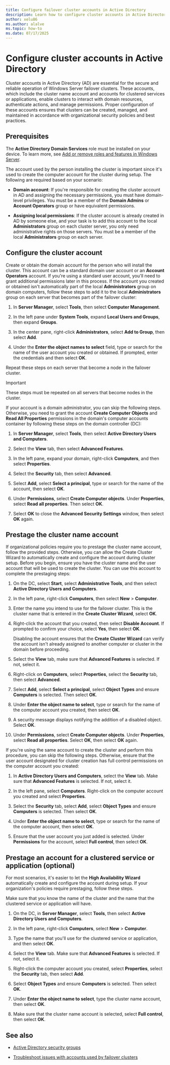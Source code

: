 ```yaml
---
title: Configure failover cluster accounts in Active Directory
description: Learn how to configure cluster accounts in Active Directory for Windows Server failover clusters.
author: xelu86
ms.author: alalve
ms.topic: how-to
ms.date: 07/17/2025
---
```


# Configure cluster accounts in Active Directory

Cluster accounts in Active Directory (AD) are essential for the secure and reliable operation of Windows Server failover clusters. These accounts, which include the cluster name account and accounts for clustered services or applications, enable clusters to interact with domain resources, authenticate actions, and manage permissions. Proper configuration of these accounts ensures that clusters can be created, managed, and maintained in accordance with organizational security policies and best practices.

## Prerequisites

The **Active Directory Domain Services** role must be installed on your device. To learn more, see [Add or remove roles and features in Windows Server](/windows-server/administration/server-manager/add-remove-roles-features).

The account used by the person installing the cluster is important since it's used to create the computer account for the cluster during setup. The following are required based on your scenario:

- **Domain account**: If you're responsible for creating the cluster account in AD and assigning the necessary permissions, you must have domain-level privileges. You must be a member of the **Domain Admins** or **Account Operators** group or have equivalent permissions.

- **Assigning local permissions**: If the cluster account is already created in AD by someone else, and your task is to add this account to the local **Administrators** group on each cluster server, you only need administrative rights on those servers. You must be a member of the local **Administrators** group on each server.

## Configure the cluster account

Create or obtain the domain account for the person who will install the cluster. This account can be a standard domain user account or an **Account Operators** account. If you're using a standard user account, you'll need to grant additional permissions later in this process. If the account you created or obtained isn't automatically part of the local **Administrators** group on domain computers, follow these steps to add it to the local **Administrators** group on each server that becomes part of the failover cluster:

1. In **Server Manager**, select **Tools**, then select **Computer Management**.

1. In the left pane under **System Tools**, expand **Local Users and Groups**, then expand **Groups**.

1. In the center pane, right-click **Administrators**, select **Add to Group**, then select **Add**.

1. Under the **Enter the object names to select** field, type or search for the name of the user account you created or obtained. If prompted, enter the credentials and then select **OK**.

Repeat these steps on each server that become a node in the failover cluster.

> [!IMPORTANT]
> These steps must be repeated on all servers that become nodes in the cluster.

If your account is a domain administrator, you can skip the following steps. Otherwise, you need to grant the account **Create Computer Objects** and **Read All Properties** permissions in the domain's computer accounts container by following these steps on the domain controller (DC):

1. In **Server Manager**, select **Tools**, then select **Active Directory Users and Computers**.

1. Select the **View** tab, then select **Advanced Features**.

1. In the left pane, expand your domain, right-click **Computers**, and then select **Properties**.

1. Select the **Security** tab, then select **Advanced**.

1. Select **Add**, select **Select a principal**, type or search for the name of the account, then select **OK**.

1. Under **Permissions**, select **Create Computer objects**. Under **Properties**, select **Read all properties**. Then select **OK**.

1. Select **OK** to close the **Advanced Security Settings** window, then select **OK** again.

## Prestage the cluster name account

If organizational policies require you to prestage the cluster name account, follow the provided steps. Otherwise, you can allow the Create Cluster Wizard to automatically create and configure the account during cluster setup. Before you begin, ensure you have the cluster name and the user account that will be used to create the cluster. You can use this account to complete the prestaging steps:

1. On the DC, select **Start**, select **Administrative Tools**, and then select **Active Directory Users and Computers**.

1. In the left pane, right-click **Computers**, then select **New** > **Computer**.

1. Enter the name you intend to use for the failover cluster. This is the cluster name that is entered in the **Create Cluster Wizard**, select **OK**.

1. Right-click the account that you created, then select **Disable Account**. If prompted to confirm your choice, select **Yes**, then select **OK**.

   Disabling the account ensures that the **Create Cluster Wizard** can verify the account isn't already assigned to another computer or cluster in the domain before proceeding.

1. Select the **View** tab, make sure that **Advanced Features** is selected. If not, select it.

1. Right-click on **Computers**, select **Properties**, select the **Security** tab, then select **Advanced**.

1. Select **Add**, select **Select a principal**, select **Object Types** and ensure **Computers** is selected. Then select **OK**.

1. Under **Enter the object name to select**, type or search for the name of the computer account you created, then select **OK**.

1. A security message displays notifying the addition of a disabled object. Select **OK**.

1. Under **Permissions**, select **Create Computer objects**. Under **Properties**, select **Read all properties**. Select **OK**, then select **OK** again.

If you're using the same account to create the cluster and perform this procedure, you can skip the following steps. Otherwise, ensure that the user account designated for cluster creation has full control permissions on the computer account you created:

1. In **Active Directory Users and Computers**, select the **View** tab. Make sure that **Advanced Features** is selected. If not, select it.

1. In the left pane, select **Computers**. Right-click on the computer account you created and select **Properties**.

1. Select the **Security** tab, select **Add**, select **Object Types** and ensure **Computers** is selected. Then select **OK**.

1. Under **Enter the object name to select**, type or search for the name of the computer account, then select **OK**.

1. Ensure that the user account you just added is selected. Under **Permissions** for the account, select **Full control**, then select **OK**.

## Prestage an account for a clustered service or application (optional)

For most scenarios, it's easier to let the **High Availability Wizard** automatically create and configure the account during setup. If your organization's policies require prestaging, follow these steps.

Make sure that you know the name of the cluster and the name that the clustered service or application will have.

1. On the DC, in **Server Manager**, select **Tools**, then select **Active Directory Users and Computers**.

1. In the left pane, right-click **Computers**, select **New** > **Computer**.

1. Type the name that you'll use for the clustered service or application, and then select **OK**.

1. Select the **View** tab. Make sure that **Advanced Features** is selected. If not, select it.

1. Right-click the computer account you created, select **Properties**, select the **Security** tab, then select **Add**.

1. Select **Object Types** and ensure **Computers** is selected. Then select **OK**.

1. Under **Enter the object name to select**, type the cluster name account, then select **OK**.

1. Make sure that the cluster name account is selected, select **Full control**, then select **OK**.

## See also

- [Active Directory security groups](/windows-server/identity/ad-ds/manage/understand-security-groups)

- [Troubleshoot issues with accounts used by failover clusters](/troubleshoot/windows-server/high-availability/troubleshoot-issues-accounts-used-failover-clusters)
